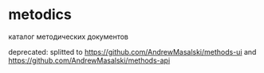 # metodics
каталог методических документов

deprecated: splitted to https://github.com/AndrewMasalski/methods-ui and https://github.com/AndrewMasalski/methods-api
